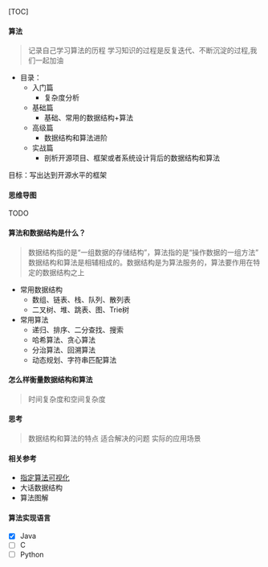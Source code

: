 [TOC]

#### 算法

> 记录自己学习算法的历程
> 学习知识的过程是反复迭代、不断沉淀的过程,我们一起加油

- 目录：
    - 入门篇
        - 复杂度分析
    - 基础篇
        - 基础、常用的数据结构+算法
    - 高级篇
        - 数据结构和算法进阶
    - 实战篇
        - 剖析开源项目、框架或者系统设计背后的数据结构和算法


目标：写出达到开源水平的框架

#### 思维导图

TODO

#### 算法和数据结构是什么？

> 数据结构指的是“一组数据的存储结构”，算法指的是“操作数据的一组方法”
> 数据结构和算法是相辅相成的。数据结构是为算法服务的，算法要作用在特定的数据结构之上


- 常用数据结构
    - 数组、链表、栈、队列、散列表
    - 二叉树、堆、跳表、图、Trie树
- 常用算法
    - 递归、排序、二分查找、搜索
    - 哈希算法、贪心算法
    - 分治算法、回溯算法
    - 动态规划、字符串匹配算法

#### 怎么样衡量数据结构和算法


> 时间复杂度和空间复杂度



#### 思考

> 数据结构和算法的特点
> 适合解决的问题
> 实际的应用场景

#### 相关参考 

- [指定算法可视化](https://www.cs.usfca.edu/~galles/visualization/Algorithms.html)
- 大话数据结构
- 算法图解


#### 算法实现语言

- [x] Java
- [ ] C
- [ ] Python

<Valine></Valine>
